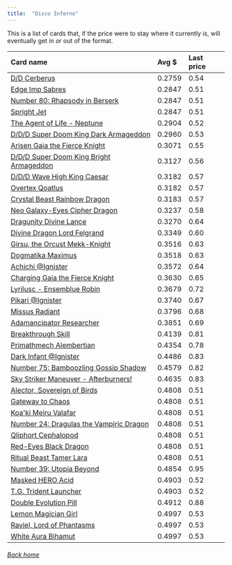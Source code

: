 ```yaml
---
title:  "Disco Inferno"
---
```


This is a list of cards that, if the price were to stay where it currently is, will eventually get in or out of the format.

| Card name | Avg $ | Last price |
| :-- | :-- | :-- |
[D/D Cerberus](https://db.ygoprodeck.com/card/?search=D/D%20Cerberus) | 0.2759 | 0.54 |
[Edge Imp Sabres](https://db.ygoprodeck.com/card/?search=Edge%20Imp%20Sabres) | 0.2847 | 0.51 |
[Number 80: Rhapsody in Berserk](https://db.ygoprodeck.com/card/?search=Number%2080:%20Rhapsody%20in%20Berserk) | 0.2847 | 0.51 |
[Spright Jet](https://db.ygoprodeck.com/card/?search=Spright%20Jet) | 0.2847 | 0.51 |
[The Agent of Life - Neptune](https://db.ygoprodeck.com/card/?search=The%20Agent%20of%20Life%20-%20Neptune) | 0.2904 | 0.52 |
[D/D/D Super Doom King Dark Armageddon](https://db.ygoprodeck.com/card/?search=D/D/D%20Super%20Doom%20King%20Dark%20Armageddon) | 0.2960 | 0.53 |
[Arisen Gaia the Fierce Knight](https://db.ygoprodeck.com/card/?search=Arisen%20Gaia%20the%20Fierce%20Knight) | 0.3071 | 0.55 |
[D/D/D Super Doom King Bright Armageddon](https://db.ygoprodeck.com/card/?search=D/D/D%20Super%20Doom%20King%20Bright%20Armageddon) | 0.3127 | 0.56 |
[D/D/D Wave High King Caesar](https://db.ygoprodeck.com/card/?search=D/D/D%20Wave%20High%20King%20Caesar) | 0.3182 | 0.57 |
[Overtex Qoatlus](https://db.ygoprodeck.com/card/?search=Overtex%20Qoatlus) | 0.3182 | 0.57 |
[Crystal Beast Rainbow Dragon](https://db.ygoprodeck.com/card/?search=Crystal%20Beast%20Rainbow%20Dragon) | 0.3183 | 0.57 |
[Neo Galaxy-Eyes Cipher Dragon](https://db.ygoprodeck.com/card/?search=Neo%20Galaxy-Eyes%20Cipher%20Dragon) | 0.3237 | 0.58 |
[Dragunity Divine Lance](https://db.ygoprodeck.com/card/?search=Dragunity%20Divine%20Lance) | 0.3270 | 0.64 |
[Divine Dragon Lord Felgrand](https://db.ygoprodeck.com/card/?search=Divine%20Dragon%20Lord%20Felgrand) | 0.3349 | 0.60 |
[Girsu, the Orcust Mekk-Knight](https://db.ygoprodeck.com/card/?search=Girsu,%20the%20Orcust%20Mekk-Knight) | 0.3516 | 0.63 |
[Dogmatika Maximus](https://db.ygoprodeck.com/card/?search=Dogmatika%20Maximus) | 0.3518 | 0.63 |
[Achichi @Ignister](https://db.ygoprodeck.com/card/?search=Achichi%20@Ignister) | 0.3572 | 0.64 |
[Charging Gaia the Fierce Knight](https://db.ygoprodeck.com/card/?search=Charging%20Gaia%20the%20Fierce%20Knight) | 0.3630 | 0.65 |
[Lyrilusc - Ensemblue Robin](https://db.ygoprodeck.com/card/?search=Lyrilusc%20-%20Ensemblue%20Robin) | 0.3679 | 0.72 |
[Pikari @Ignister](https://db.ygoprodeck.com/card/?search=Pikari%20@Ignister) | 0.3740 | 0.67 |
[Missus Radiant](https://db.ygoprodeck.com/card/?search=Missus%20Radiant) | 0.3796 | 0.68 |
[Adamancipator Researcher](https://db.ygoprodeck.com/card/?search=Adamancipator%20Researcher) | 0.3851 | 0.69 |
[Breakthrough Skill](https://db.ygoprodeck.com/card/?search=Breakthrough%20Skill) | 0.4139 | 0.81 |
[Primathmech Alembertian](https://db.ygoprodeck.com/card/?search=Primathmech%20Alembertian) | 0.4354 | 0.78 |
[Dark Infant @Ignister](https://db.ygoprodeck.com/card/?search=Dark%20Infant%20@Ignister) | 0.4486 | 0.83 |
[Number 75: Bamboozling Gossip Shadow](https://db.ygoprodeck.com/card/?search=Number%2075:%20Bamboozling%20Gossip%20Shadow) | 0.4579 | 0.82 |
[Sky Striker Maneuver - Afterburners!](https://db.ygoprodeck.com/card/?search=Sky%20Striker%20Maneuver%20-%20Afterburners!) | 0.4635 | 0.83 |
[Alector, Sovereign of Birds](https://db.ygoprodeck.com/card/?search=Alector,%20Sovereign%20of%20Birds) | 0.4808 | 0.51 |
[Gateway to Chaos](https://db.ygoprodeck.com/card/?search=Gateway%20to%20Chaos) | 0.4808 | 0.51 |
[Koa'ki Meiru Valafar](https://db.ygoprodeck.com/card/?search=Koa'ki%20Meiru%20Valafar) | 0.4808 | 0.51 |
[Number 24: Dragulas the Vampiric Dragon](https://db.ygoprodeck.com/card/?search=Number%2024:%20Dragulas%20the%20Vampiric%20Dragon) | 0.4808 | 0.51 |
[Qliphort Cephalopod](https://db.ygoprodeck.com/card/?search=Qliphort%20Cephalopod) | 0.4808 | 0.51 |
[Red-Eyes Black Dragon](https://db.ygoprodeck.com/card/?search=Red-Eyes%20Black%20Dragon) | 0.4808 | 0.51 |
[Ritual Beast Tamer Lara](https://db.ygoprodeck.com/card/?search=Ritual%20Beast%20Tamer%20Lara) | 0.4808 | 0.51 |
[Number 39: Utopia Beyond](https://db.ygoprodeck.com/card/?search=Number%2039:%20Utopia%20Beyond) | 0.4854 | 0.95 |
[Masked HERO Acid](https://db.ygoprodeck.com/card/?search=Masked%20HERO%20Acid) | 0.4903 | 0.52 |
[T.G. Trident Launcher](https://db.ygoprodeck.com/card/?search=T.G.%20Trident%20Launcher) | 0.4903 | 0.52 |
[Double Evolution Pill](https://db.ygoprodeck.com/card/?search=Double%20Evolution%20Pill) | 0.4912 | 0.88 |
[Lemon Magician Girl](https://db.ygoprodeck.com/card/?search=Lemon%20Magician%20Girl) | 0.4997 | 0.53 |
[Raviel, Lord of Phantasms](https://db.ygoprodeck.com/card/?search=Raviel,%20Lord%20of%20Phantasms) | 0.4997 | 0.53 |
[White Aura Bihamut](https://db.ygoprodeck.com/card/?search=White%20Aura%20Bihamut) | 0.4997 | 0.53 |

###### [Back home](index)